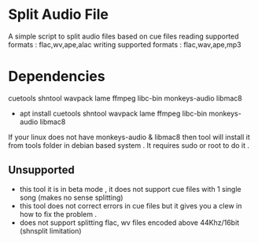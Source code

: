 # Split Audio File 
A simple script to split audio files based on cue files
reading supported formats : flac,wv,ape,alac
writing supported formats : flac,wav,ape,mp3

# Dependencies
cuetools shntool wavpack lame ffmpeg libc-bin monkeys-audio libmac8

- apt install cuetools shntool wavpack lame ffmpeg libc-bin monkeys-audio libmac8

If your linux does not have monkeys-audio & libmac8 then tool will install it
from tools folder in debian based system . It requires sudo or root to do it .

## Unsupported
- this tool it is in beta mode , it does not support cue files with 1 single song (makes no sense splitting)
- this tool does not correct errors in cue files but it gives you a clew in how to fix the problem .
- does not support splitting flac, wv files encoded above 44Khz/16bit (shnsplit limitation)
